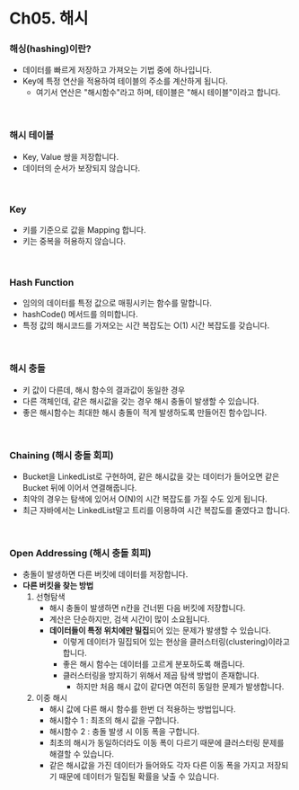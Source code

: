 # Ch05. 해시

### 해싱(hashing)이란?
- 데이터를 빠르게 저장하고 가져오는 기법 중에 하나입니다.
- Key에 특정 연산을 적용하여 테이블의 주소를 계산하게 됩니다.
  - 여기서 연산은 "해시함수"라고 하며, 테이블은 "해시 테이블"이라고 합니다.

<br>

### 해시 테이블
- Key, Value 쌍을 저장합니다.
- 데이터의 순서가 보장되지 않습니다.

<br>

### Key
- 키를 기준으로 값을 Mapping 합니다.
- 키는 중복을 허용하지 않습니다.

<br>

### Hash Function
- 임의의 데이터를 특정 값으로 매핑시키는 함수를 말합니다.
- hashCode() 메서드를 의미합니다.
- 특정 값의 해시코드를 가져오는 시간 복잡도는 O(1) 시간 복잡도를 갖습니다.

<br>

### 해시 충돌
- 키 값이 다른데, 해시 함수의 결과값이 동일한 경우
- 다른 객체인데, 같은 해시값을 갖는 경우 해시 충돌이 발생할 수 있습니다.
- 좋은 해시함수는 최대한 해시 충돌이 적게 발생하도록 만들어진 함수입니다.

<br>

### Chaining (해시 충돌 회피)
- Bucket을 LinkedList로 구현하여, 같은 해시값을 갖는 데이터가 들어오면 같은 Bucket 뒤에 이어서 연결해줍니다.
- 최악의 경우는 탐색에 있어서 O(N)의 시간 복잡도를 가질 수도 있게 됩니다.
- 최근 자바에서는 LinkedList말고 트리를 이용하여 시간 복잡도를 줄였다고 합니다.

<br>

### Open Addressing (해시 충돌 회피)
- 충돌이 발생하면 다른 버킷에 데이터를 저장합니다.
- **다른 버킷을 찾는 방법**
  1. 선형탐색
     - 해시 충돌이 발생하면 n칸을 건너뛴 다음 버킷에 저장합니다.
     - 계산은 단순하지만, 검색 시간이 많이 소요됩니다.
     - **데이터들이 특정 위치에만 밀집**되어 있는 문제가 발생할 수 있습니다.
       - 이렇게 데이터가 밀집되어 있는 현상을 클러스터링(clustering)이라고 합니다.
       - 좋은 해시 함수는 데이터를 고르게 분포하도록 해줍니다.
       - 클러스터링을 방지하기 위해서 제곱 탐색 방법이 존재합니다.
         - 하지만 처음 해시 값이 같다면 여전히 동일한 문제가 발생합니다.
  2. 이중 해시
     - 해시 값에 다른 해시 함수를 한번 더 적용하는 방법입니다.
     - 해시함수 1 : 최초의 해시 값을 구합니다.
     - 해시함수 2 : 충돌 발생 시 이동 폭을 구합니다.
     - 최초의 해시가 동일하더라도 이동 폭이 다르기 때문에 클러스터링 문제를 해결할 수 있습니다.
     - 같은 해시값을 가진 데이터가 들어와도 각자 다른 이동 폭을 가지고 저장되기 때문에 데이터가 밀집될 확률을 낮출 수 있습니다.

